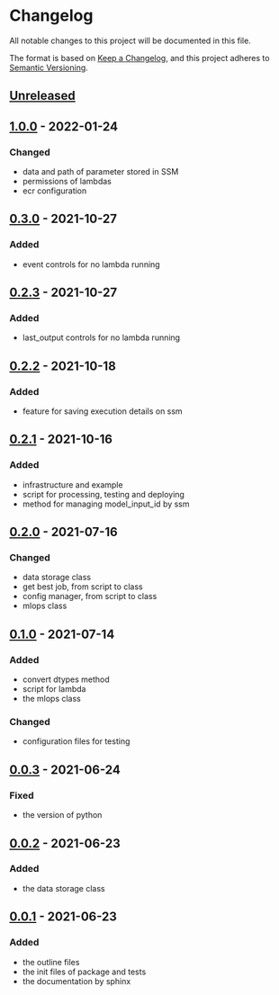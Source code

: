 # Changelog

All notable changes to this project will be documented in this file.

The format is based on [Keep a Changelog](https://keepachangelog.com/en/1.0.0/),
and this project adheres to [Semantic Versioning](https://semver.org/spec/v2.0.0.html).

## [Unreleased]

## [1.0.0] - 2022-01-24

### Changed
- data and path of parameter stored in SSM
- permissions of lambdas
- ecr configuration

## [0.3.0] - 2021-10-27

### Added
- event controls for no lambda running

## [0.2.3] - 2021-10-27

### Added
- last_output controls for no lambda running

## [0.2.2] - 2021-10-18

### Added
- feature for saving execution details on ssm
## [0.2.1] - 2021-10-16

### Added
- infrastructure and example
- script for processing, testing and deploying
- method for managing model_input_id by ssm

## [0.2.0] - 2021-07-16

### Changed
- data storage class
- get best job, from script to class
- config manager, from script to class
- mlops class

## [0.1.0] - 2021-07-14

### Added
- convert dtypes method
- script for lambda
- the mlops class

### Changed
- configuration files for testing

## [0.0.3] - 2021-06-24

### Fixed
- the version of python

## [0.0.2] - 2021-06-23

### Added
- the data storage class

## [0.0.1] - 2021-06-23

### Added
- the outline files
- the init files of package and tests
- the documentation by sphinx

[Unreleased]: https://github.com/bilardi/aws-saving/compare/v1.0.0...HEAD
[1.0.0]: https://github.com/bilardi/aws-saving/releases/tag/v0.3.0...v1.0.0
[0.3.0]: https://github.com/bilardi/aws-saving/releases/tag/v0.2.2...v0.3.0
[0.2.3]: https://github.com/bilardi/aws-saving/releases/tag/v0.2.2...v0.2.3
[0.2.2]: https://github.com/bilardi/aws-saving/releases/tag/v0.2.1...v0.2.2
[0.2.1]: https://github.com/bilardi/aws-saving/releases/tag/v0.2.0...v0.2.1
[0.2.0]: https://github.com/bilardi/aws-saving/releases/tag/v0.1.0...v0.2.0
[0.1.0]: https://github.com/bilardi/aws-saving/releases/tag/v0.0.4...v0.1.0
[0.0.4]: https://github.com/bilardi/aws-saving/releases/tag/v0.0.3...v0.0.4
[0.0.3]: https://github.com/bilardi/aws-saving/releases/tag/v0.0.2...v0.0.3
[0.0.2]: https://github.com/bilardi/aws-saving/releases/tag/v0.0.1...v0.0.2
[0.0.1]: https://github.com/bilardi/aws-saving/releases/tag/v0.0.1
